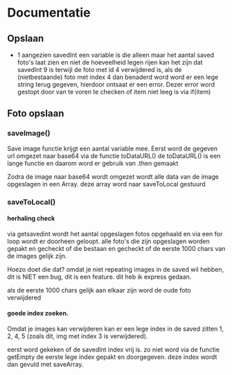 # Documentatie

## Opslaan 
- 1
aangezien savedInt een variable is die alleen maar het aantal saved foto's laat zien en niet de hoeveelheid legen rijen kan het zijn dat savedInt 9 is terwijl de foto met id 4 verwijdered is, als de (nietbestaande) foto met index 4 dan benaderd word word er een lege string terug gegeven, hierdoor ontsaat er een error. Dezer error word gestopt door van te voren te checken of item niet leeg is via if(item)


## Foto opslaan

### saveImage()
Save image functie krijgt een aantal variable mee.
Eerst word de gegeven url omgezet naar base64 via de functie toDataURL()
de toDataURL() is een lange functie en daarom word er gebruik van .then gemaakt

Zodra de image naar base64 wordt omgezet wordt alle data
van de image opgeslagen in een Array. 
deze array word naar saveToLocal gestuurd


### saveToLocal()

#### herhaling check
via getsavedint wordt het aantal opgeslagen fotos opgehaald en via een for loop
wordt er doorheen geloopt.
alle foto's die zijn opgeslagen worden gepakt en gecheckt of die bestaan
en gecheckt of de eerste 1000 chars van de images gelijk zijn.

Hoezo doet die dat? omdat je niet repeating images in de saved wil hebben, dit
is NIET een bug, dit is een feature. dit heb ik express gedaan.

als de eerste 1000 chars gelijk aan elkaar zijn word de oude foto verwijdered

#### goede index zoeken.
Omdat je images kan verwijderen kan er een lege index in de saved zitten
1, 2, 4, 5 (zoals dit, img met index 3 is verwijdered).


eerst word gekeken of de savedInt index vrij is. zo niet word via de functie getEmpty de eerste lege index gepakt en doorgegeven. deze index wordt dan gevuld met saveArray.

